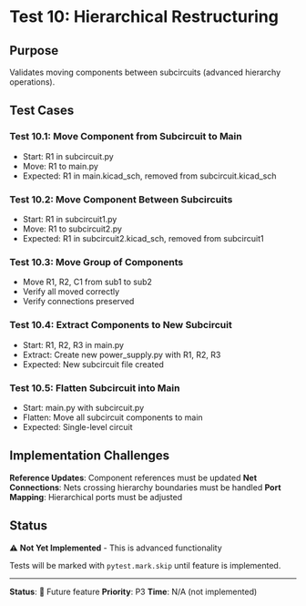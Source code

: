 # Test 10: Hierarchical Restructuring

## Purpose

Validates moving components between subcircuits (advanced hierarchy operations).

## Test Cases

### Test 10.1: Move Component from Subcircuit to Main
- Start: R1 in subcircuit.py
- Move: R1 to main.py
- Expected: R1 in main.kicad_sch, removed from subcircuit.kicad_sch

### Test 10.2: Move Component Between Subcircuits
- Start: R1 in subcircuit1.py
- Move: R1 to subcircuit2.py
- Expected: R1 in subcircuit2.kicad_sch, removed from subcircuit1

### Test 10.3: Move Group of Components
- Move R1, R2, C1 from sub1 to sub2
- Verify all moved correctly
- Verify connections preserved

### Test 10.4: Extract Components to New Subcircuit
- Start: R1, R2, R3 in main.py
- Extract: Create new power_supply.py with R1, R2, R3
- Expected: New subcircuit file created

### Test 10.5: Flatten Subcircuit into Main
- Start: main.py with subcircuit.py
- Flatten: Move all subcircuit components to main
- Expected: Single-level circuit

## Implementation Challenges

**Reference Updates**: Component references must be updated
**Net Connections**: Nets crossing hierarchy boundaries must be handled
**Port Mapping**: Hierarchical ports must be adjusted

## Status

⚠️ **Not Yet Implemented** - This is advanced functionality

Tests will be marked with `pytest.mark.skip` until feature is implemented.

---

**Status**: 🚧 Future feature
**Priority**: P3
**Time**: N/A (not implemented)
